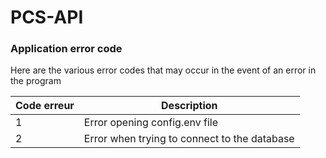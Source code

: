 # PCS-API

### Application error code

Here are the various error codes that may occur in the event of an error in the program

| Code erreur | Description                                   |
|-------------|-----------------------------------------------|
| 1           | Error opening config.env file                 |
| 2           | Error when trying to connect to the database  |